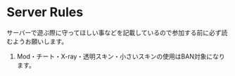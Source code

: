 # Server Rules
サーバーで遊ぶ際に守ってほしい事などを記載しているので参加する前に必ず読むようお願いします。  

1. Mod・チート・X-ray・透明スキン・小さいスキンの使用はBAN対象になります。
